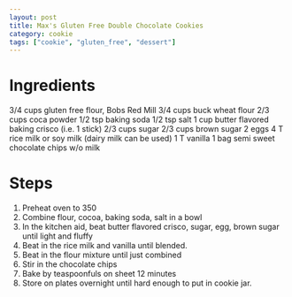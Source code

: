 ```yaml
---
layout: post
title: Max's Gluten Free Double Chocolate Cookies
category: cookie
tags: ["cookie", "gluten_free", "dessert"]
---
```

# Ingredients

3/4	cups gluten free flour, Bobs Red Mill 
3/4 cups buck wheat flour
2/3 cups coca powder
1/2 tsp baking soda
1/2 tsp salt
1	cup butter flavored baking crisco (i.e. 1 stick)
2/3	cups sugar
2/3	cups brown sugar
2	eggs
4	T rice milk or soy milk (dairy milk can be used)
1	T vanilla
1	bag semi sweet chocolate chips w/o milk

# Steps

1. Preheat oven to 350
2. Combine flour, cocoa, baking soda, salt in a bowl
3. In the kitchen aid, beat butter flavored crisco, sugar, egg, brown sugar until light and fluffy
4. Beat in the rice milk and vanilla until blended.
5. Beat in the flour mixture until just combined
6. Stir in the chocolate chips
7. Bake by teaspoonfuls on sheet 12 minutes
8. Store on plates overnight until hard enough to put in cookie jar.